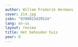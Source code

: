 ```yaml
---
author: Willem Frederik Hermans
cover: 214.jpg
isbn: "9789023429524"
lang: en-us
layout: review
title: Het behouden huis
year: 0
---
```

